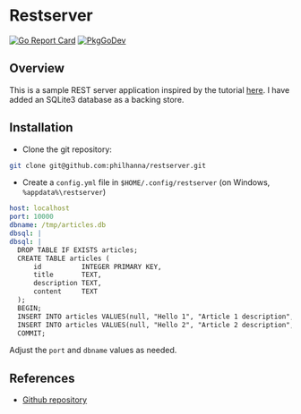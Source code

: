 # Restserver
[![Go Report Card](https://goreportcard.com/badge/github.com/philhanna/restserver)][idGoReportCard]
[![PkgGoDev](https://pkg.go.dev/badge/github.com/philhanna/restserver)][idPkgGoDev]

## Overview
This is a sample REST server application inspired by the tutorial
[here](https://tutorialedge.net/golang/creating-restful-api-with-golang).
I have added an SQLite3 database as a backing store.

## Installation
- Clone the git repository:
```bash
git clone git@github.com:philhanna/restserver.git
```
- Create a `config.yml` file in `$HOME/.config/restserver` (on Windows, `%appdata%\restserver`)
```yaml
host: localhost
port: 10000
dbname: /tmp/articles.db
dbsql: |
dbsql: |
  DROP TABLE IF EXISTS articles;
  CREATE TABLE articles (
      id          INTEGER PRIMARY KEY,
      title       TEXT,
      description TEXT,
      content     TEXT
  );
  BEGIN;
  INSERT INTO articles VALUES(null, "Hello 1", "Article 1 description", "Article 1 content");
  INSERT INTO articles VALUES(null, "Hello 2", "Article 2 description", "Article 2 content");
  COMMIT;
```
Adjust the `port` and `dbname` values as needed.

## References
- [Github repository](https://github.com/philhanna/restserver)

[idGoReportCard]: https://goreportcard.com/report/github.com/philhanna/restserver
[idPkgGoDev]: https://pkg.go.dev/github.com/philhanna/restserver
